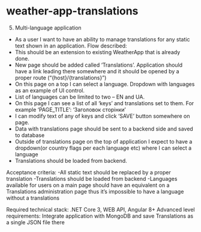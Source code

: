 # weather-app-translations
5. Multi-language application
- As a user I want to have an ability to manage translations for any static text shown in an application.
Flow described:
- This should be an extension to existing WeatherApp that is already done.
- New page should be added called ‘Translations’. Application should have a link leading there somewhere and it should be opened by a proper route (“{host}/{translations}”)
- On this page on a top I can select a language. Dropdown with languages as an example of UI control.
- List of languages can be limited to two – EN and UA.
- On this page I can see a list of all ‘keys’ and translations set to them. For example ‘PAGE_TITLE’: ‘Заголовок сторінки’
- I can modify text of any of keys and click ‘SAVE’ button somewhere on page.
- Data with translations page should be sent to a backend side and saved to database
- Outside of translations page on the top of application I expect to have a dropdown(or country flags per each language etc) where I can select a language
- Translations should be loaded from backend.

Acceptance criteria:
-All static text should be replaced by a proper translation
-Translations should be loaded from backend
-Languages available for users on a main page should have an equivalent on a Translations administration page thus it’s impossible to have a language without a translations

Required technical stack: .NET Core 3, WEB API, Angular 8+
Advanced level requirements:
Integrate application with MongoDB and save Translations as a single JSON file there
